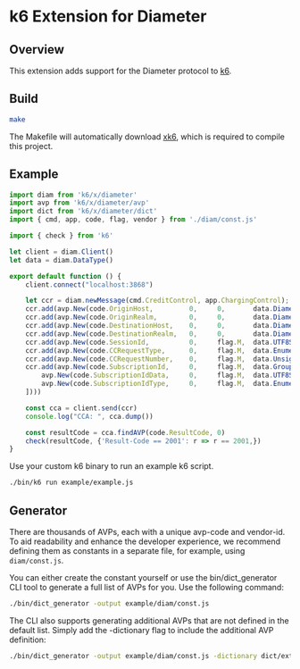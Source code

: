 # k6 Extension for Diameter

## Overview

This extension adds support for the Diameter protocol to [k6](https://k6.io/).

## Build

```bash
make
```
The Makefile will automatically download [xk6](https://github.com/grafana/xk6), which is required to compile this project.

## Example

```js
import diam from 'k6/x/diameter'
import avp from 'k6/x/diameter/avp'
import dict from 'k6/x/diameter/dict'
import { cmd, app, code, flag, vendor } from './diam/const.js'

import { check } from 'k6'

let client = diam.Client()
let data = diam.DataType()

export default function () {
    client.connect("localhost:3868")

    let ccr = diam.newMessage(cmd.CreditControl, app.ChargingControl);
    ccr.add(avp.New(code.OriginHost,         0,     0,       data.DiameterIdentity("origin.host")))
    ccr.add(avp.New(code.OriginRealm,        0,     0,       data.DiameterIdentity("origin.realm")))
    ccr.add(avp.New(code.DestinationHost,    0,     0,       data.DiameterIdentity("dest.host")))
    ccr.add(avp.New(code.DestinationRealm,   0,     0,       data.DiameterIdentity("dest.realm")))
    ccr.add(avp.New(code.SessionId,          0,     flag.M,  data.UTF8String("Session-8888")))
    ccr.add(avp.New(code.CCRequestType,      0,     flag.M,  data.Enumerated(1)))
    ccr.add(avp.New(code.CCRequestNumber,    0,     flag.M,  data.Unsigned32(1000)))
    ccr.add(avp.New(code.SubscriptionId,     0,     flag.M,  data.Grouped([
        avp.New(code.SubscriptionIdData,     0,     flag.M,  data.UTF8String("subs-data")),
        avp.New(code.SubscriptionIdType,     0,     flag.M,  data.Enumerated(1))
    ])))

    const cca = client.send(ccr)
    console.log("CCA: ", cca.dump())

    const resultCode = cca.findAVP(code.ResultCode, 0)
    check(resultCode, {'Result-Code == 2001': r => r == 2001,})
}
```

Use your custom k6 binary to run an example k6 script.
```bash
./bin/k6 run example/example.js
```

## Generator

There are thousands of AVPs, each with a unique avp-code and vendor-id. To aid readability and enhance the developer experience, we recommend defining them as constants in a separate file, for example, using `diam/const.js`.

You can either create the constant yourself or use the bin/dict_generator CLI tool to generate a full list of AVPs for you. Use the following command:
```bash
./bin/dict_generator -output example/diam/const.js
```

The CLI also supports generating additional AVPs that are not defined in the default list. Simply add the -dictionary flag to include the additional AVP definition:
```bash
./bin/dict_generator -output example/diam/const.js -dictionary dict/extra.xml
```

